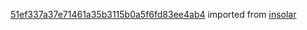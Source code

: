 [51ef337a37e71461a35b3115b0a5f6fd83ee4ab4](https://github.com/insolar/insolar/commit/51ef337a37e71461a35b3115b0a5f6fd83ee4ab4) imported from [insolar](https://github.com/insolar/insolar)
